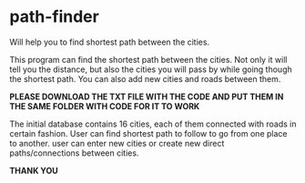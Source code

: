 # path-finder
Will help you to find shortest path between the cities.

This program can find the shortest path between the cities. Not only it will tell you the distance, but also the cities you will pass by while going though the shortest path.
You can also add new cities and roads between them.

**PLEASE DOWNLOAD THE TXT FILE WITH THE CODE AND PUT THEM IN THE SAME FOLDER WITH CODE FOR IT TO WORK**

The initial database contains 16 cities, each of them connected with roads in certain fashion.
User can find shortest path to follow to go from one place to another.
user can enter new cities or create new direct paths/connections between cities. 

**THANK YOU**
